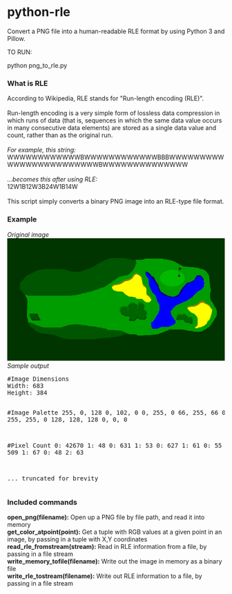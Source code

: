 # python-rle
Convert a PNG file into a human-readable RLE format by using Python 3 and Pillow.

TO RUN:

python png_to_rle.py <inputfilepath> <outputfilepath>


<h3>What is RLE</h3>
According to Wikipedia, RLE stands for "Run-length encoding (RLE)". <br/><br/>
Run-length encoding is a very simple form of lossless data compression in which runs of data (that is, sequences in which the same data value occurs in many consecutive data elements) are stored as a single data value and count, rather than as the original run.
<br/><br/>
<i>For example, this string:</i><br/>
WWWWWWWWWWWWBWWWWWWWWWWWWBBBWWWWWWWWWWWWWWWWWWWWWWWWBWWWWWWWWWWWWWW<br/><br/>
<i>...becomes this after using RLE:</i><br/>
12W1B12W3B24W1B14W<br/><br/>
This script simply converts a binary PNG image into an RLE-type file format.
<h3>Example</h3>
<i>Original image</i><br/>
<img src="https://github.com/anwserman/python-rle/blob/master/input/golfcourse.png">
<i>Sample output</i><br/>
<pre>
#Image Dimensions
Width: 683 
Height: 384 


#Image Palette
255, 0, 128
0, 102, 0
0, 255, 0
66, 255, 66
0, 0, 255
255, 255, 0
128, 128, 128
0, 0, 0

#Pixel Count
0: 42670
1: 48
0: 631
1: 53
0: 627
1: 61
0: 55
2: 55
0: 509
1: 67
0: 48
2: 63

... truncated for brevity
</pre>
<h3>Included commands</h3>
<b>open_png(filename):</b> Open up a PNG file by file path, and read it into memory<br/>
<b>get_color_atpoint(point):</b> Get a tuple with RGB values at a given point in an image, by passing in a tuple with X,Y coordinates<br/>
<b>read_rle_fromstream(stream):</b> Read in RLE information from a file, by passing in a file stream <br/>
<b>write_memory_tofile(filename):</b> Write out the image in memory as a binary file <br/>
<b>write_rle_tostream(filename):</b> Write out RLE information to a file, by passing in a file stream<br/>
